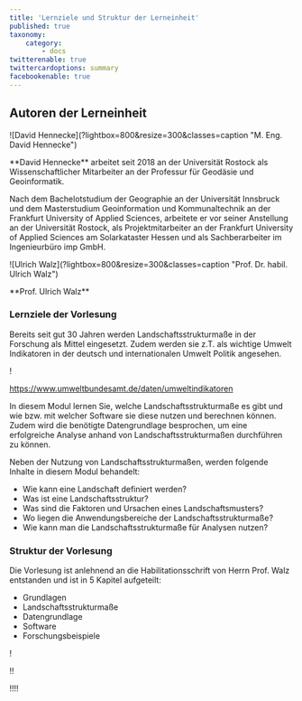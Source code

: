 ```yaml
---
title: 'Lernziele und Struktur der Lerneinheit'
published: true
taxonomy:
    category:
        - docs
twitterenable: true
twittercardoptions: summary
facebookenable: true
---
```


## Autoren der Lerneinheit
<div class="row align-items-center">
  <div class="col-sm-3" markdown="1">![David Hennecke](?lightbox=800&resize=300&classes=caption "M. Eng. David Hennecke")</div>
  <div class="col-sm-9">
    <p markdown="1">**David Hennecke** arbeitet seit 2018 an der Universität Rostock als Wissenschaftlicher Mitarbeiter an der Professur für Geodäsie und Geoinformatik.</p>
    <p>Nach dem Bachelotstudium der Geographie an der Universität Innsbruck und dem Masterstudium Geoinformation und Kommunaltechnik an der Frankfurt University of Applied Sciences, arbeitete er vor seiner Anstellung an der Universität Rostock, als Projektmitarbeiter an der Frankfurt University of Applied Sciences am Solarkataster Hessen und als Sachberarbeiter im Ingenieurbüro imp GmbH.</p>
  </div>
</div>

<div class="row align-items-center">
  <div class="col-sm-3" markdown="1">![Ulrich Walz](?lightbox=800&resize=300&classes=caption "Prof. Dr. habil. Ulrich Walz")</div>
  <div class="col-sm-9">
    <p markdown="1">**Prof. Ulrich Walz** </p>
  </div>
</div>

### Lernziele der Vorlesung
Bereits seit gut 30 Jahren werden Landschaftsstrukturmaße in der Forschung als Mittel eingesetzt. Zudem werden sie z.T. als wichtige Umwelt Indikatoren in der deutsch und internationalen Umwelt Politik angesehen.

! <p>https://www.umweltbundesamt.de/daten/umweltindikatoren</p>


In diesem Modul lernen Sie, welche Landschaftsstrukturmaße es gibt und wie bzw. mit welcher Software sie diese nutzen und berechnen können. Zudem wird die benötigte Datengrundlage besprochen, um eine erfolgreiche Analyse anhand von Landschaftsstrukturmaßen durchführen zu können.


Neben der Nutzung von Landschaftsstrukturmaßen, werden folgende Inhalte in diesem Modul behandelt:

* Wie kann eine Landschaft definiert werden?
* Was ist eine Landschaftsstruktur?
* Was sind die Faktoren und Ursachen eines Landschaftsmusters?
* Wo liegen die Anwendungsbereiche der Landschaftsstrukturmaße?
* Wie kann man die Landschaftsstrukturmaße für Analysen nutzen?



### Struktur der Vorlesung
Die Vorlesung ist anlehnend an die Habilitationsschrift von Herrn Prof. Walz entstanden und ist in 5 Kapitel aufgeteilt:

* Grundlagen
* Landschaftsstrukturmaße
* Datengrundlage
* Software
* Forschungsbeispiele




! <p></p>

!! <p></p>

!!!! <p></p>